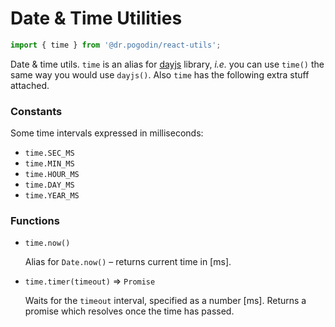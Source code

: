 # Date & Time Utilities

```js
import { time } from '@dr.pogodin/react-utils';
```
Date & time utils. `time` is an alias for [dayjs](https://day.js.org/en/)
library, _i.e._ you can use `time()` the same way you would use `dayjs()`.
Also `time` has the following extra stuff attached.

### Constants

Some time intervals expressed in milliseconds:
- `time.SEC_MS`
- `time.MIN_MS`
- `time.HOUR_MS`
- `time.DAY_MS`
- `time.YEAR_MS`

### Functions

- `time.now()`

  Alias for `Date.now()` &ndash; returns current time in [ms].

- `time.timer(timeout)` &rArr; `Promise`
  
  Waits for the `timeout` interval, specified as a number [ms].
  Returns a promise which resolves once the time has passed.
